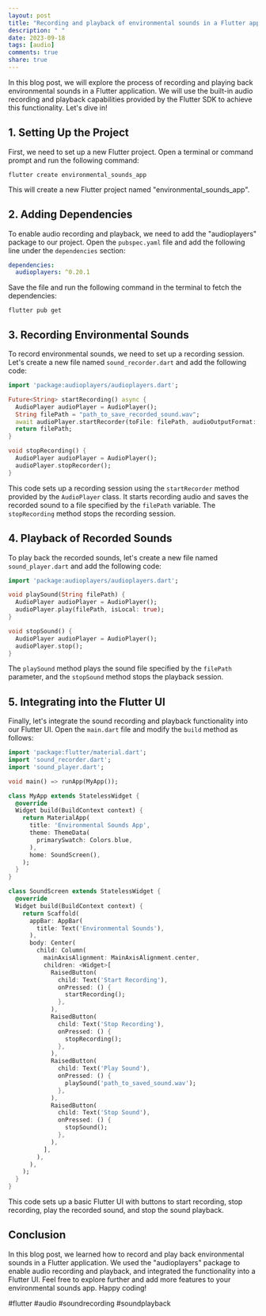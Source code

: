 ```yaml
---
layout: post
title: "Recording and playback of environmental sounds in a Flutter application"
description: " "
date: 2023-09-18
tags: [audio]
comments: true
share: true
---
```


In this blog post, we will explore the process of recording and playing back environmental sounds in a Flutter application. We will use the built-in audio recording and playback capabilities provided by the Flutter SDK to achieve this functionality. Let's dive in!

## 1. Setting Up the Project

First, we need to set up a new Flutter project. Open a terminal or command prompt and run the following command:

```shell
flutter create environmental_sounds_app
```

This will create a new Flutter project named "environmental_sounds_app".

## 2. Adding Dependencies

To enable audio recording and playback, we need to add the "audioplayers" package to our project. Open the `pubspec.yaml` file and add the following line under the `dependencies` section:

```yaml
dependencies:
  audioplayers: ^0.20.1
```

Save the file and run the following command in the terminal to fetch the dependencies:

```shell
flutter pub get
```

## 3. Recording Environmental Sounds

To record environmental sounds, we need to set up a recording session. Let's create a new file named `sound_recorder.dart` and add the following code:

```dart
import 'package:audioplayers/audioplayers.dart';

Future<String> startRecording() async {
  AudioPlayer audioPlayer = AudioPlayer();
  String filePath = "path_to_save_recorded_sound.wav";
  await audioPlayer.startRecorder(toFile: filePath, audioOutputFormat: AudioOutputFormat.WAV);
  return filePath;
}

void stopRecording() {
  AudioPlayer audioPlayer = AudioPlayer();
  audioPlayer.stopRecorder();
}
```

This code sets up a recording session using the `startRecorder` method provided by the `AudioPlayer` class. It starts recording audio and saves the recorded sound to a file specified by the `filePath` variable. The `stopRecording` method stops the recording session.

## 4. Playback of Recorded Sounds

To play back the recorded sounds, let's create a new file named `sound_player.dart` and add the following code:

```dart
import 'package:audioplayers/audioplayers.dart';

void playSound(String filePath) {
  AudioPlayer audioPlayer = AudioPlayer();
  audioPlayer.play(filePath, isLocal: true);
}

void stopSound() {
  AudioPlayer audioPlayer = AudioPlayer();
  audioPlayer.stop();
}
```

The `playSound` method plays the sound file specified by the `filePath` parameter, and the `stopSound` method stops the playback session.

## 5. Integrating into the Flutter UI

Finally, let's integrate the sound recording and playback functionality into our Flutter UI. Open the `main.dart` file and modify the `build` method as follows:

```dart
import 'package:flutter/material.dart';
import 'sound_recorder.dart';
import 'sound_player.dart';

void main() => runApp(MyApp());

class MyApp extends StatelessWidget {
  @override
  Widget build(BuildContext context) {
    return MaterialApp(
      title: 'Environmental Sounds App',
      theme: ThemeData(
        primarySwatch: Colors.blue,
      ),
      home: SoundScreen(),
    );
  }
}

class SoundScreen extends StatelessWidget {
  @override
  Widget build(BuildContext context) {
    return Scaffold(
      appBar: AppBar(
        title: Text('Environmental Sounds'),
      ),
      body: Center(
        child: Column(
          mainAxisAlignment: MainAxisAlignment.center,
          children: <Widget>[
            RaisedButton(
              child: Text('Start Recording'),
              onPressed: () {
                startRecording();
              },
            ),
            RaisedButton(
              child: Text('Stop Recording'),
              onPressed: () {
                stopRecording();
              },
            ),
            RaisedButton(
              child: Text('Play Sound'),
              onPressed: () {
                playSound('path_to_saved_sound.wav');
              },
            ),
            RaisedButton(
              child: Text('Stop Sound'),
              onPressed: () {
                stopSound();
              },
            ),
          ],
        ),
      ),
    );
  }
}
```

This code sets up a basic Flutter UI with buttons to start recording, stop recording, play the recorded sound, and stop the sound playback.

## Conclusion

In this blog post, we learned how to record and play back environmental sounds in a Flutter application. We used the "audioplayers" package to enable audio recording and playback, and integrated the functionality into a Flutter UI. Feel free to explore further and add more features to your environmental sounds app. Happy coding!

#flutter #audio #soundrecording #soundplayback